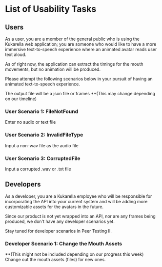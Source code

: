 # List of Usability Tasks

## Users

As a user, you are a member of the general public who is using the Kukarella web application; you are someone who would
like to have a more immersive text-to-speech experience where an animated avatar reads user text aloud.

As of right now, the application can extract the timings for the mouth movements, but no animation will be produced.

Please attempt the following scenarios below in your pursuit of having an animated text-to-speech experience.

The output file will be a json file or frames **(This may change depending on our timeline)

### User Scenario 1: FileNotFound

Enter no audio or text file

### User Scenario 2: InvalidFileType

Input a non-wav file as the audio file

### User Scenario 3: CorruptedFile

Input a corrupted .wav or .txt file

## Developers

As a developer, you are a Kukarella employee who will be responsible for incorporating the API into your current system
and will be adding more customizable assets for the avatars in the future.

Since our product is not yet wrapped into an API, nor are any frames being produced, we don't have any developer scenarios yet.

Stay tuned for developer scenarios in Peer Testing II.

### Developer Scenario 1: Change the Mouth Assets

**(This might not be included depending on our progress this week)
Change out the mouth assets (files) for new ones.
